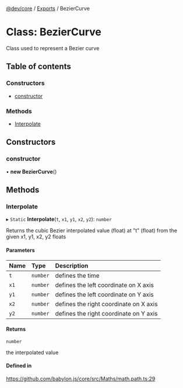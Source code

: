 [@dev/core](../README.md) / [Exports](../modules.md) / BezierCurve

# Class: BezierCurve

Class used to represent a Bezier curve

## Table of contents

### Constructors

- [constructor](BezierCurve.md#constructor)

### Methods

- [Interpolate](BezierCurve.md#interpolate)

## Constructors

### constructor

• **new BezierCurve**()

## Methods

### Interpolate

▸ `Static` **Interpolate**(`t`, `x1`, `y1`, `x2`, `y2`): `number`

Returns the cubic Bezier interpolated value (float) at "t" (float) from the given x1, y1, x2, y2 floats

#### Parameters

| Name | Type | Description |
| :------ | :------ | :------ |
| `t` | `number` | defines the time |
| `x1` | `number` | defines the left coordinate on X axis |
| `y1` | `number` | defines the left coordinate on Y axis |
| `x2` | `number` | defines the right coordinate on X axis |
| `y2` | `number` | defines the right coordinate on Y axis |

#### Returns

`number`

the interpolated value

#### Defined in

https://github.com/babylon.js/core/src/Maths/math.path.ts:29
